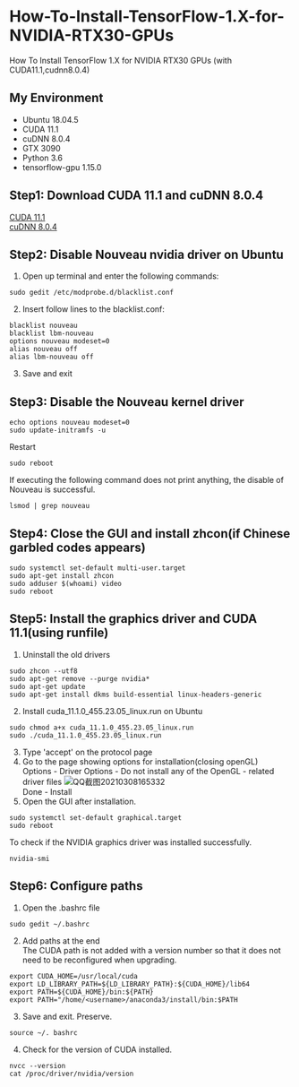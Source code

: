 # How-To-Install-TensorFlow-1.X-for-NVIDIA-RTX30-GPUs
How To Install TensorFlow 1.X for NVIDIA RTX30 GPUs (with CUDA11.1,cudnn8.0.4)

## My Environment
- Ubuntu 18.04.5
- CUDA 11.1
- cuDNN 8.0.4
- GTX 3090
- Python 3.6
- tensorflow-gpu 1.15.0

## Step1: Download CUDA 11.1 and cuDNN 8.0.4
<a href="https://developer.download.nvidia.com/compute/cuda/11.1.0/local_installers/cuda_11.1.0_455.23.05_linux.run" target="_blank">CUDA 11.1</a><br/>
<a href="https://developer.nvidia.com/rdp/cudnn-archive" target="_blank">cuDNN 8.0.4</a>
## Step2: Disable Nouveau nvidia driver on Ubuntu
 1) Open up terminal and enter the following commands:
 ```
 sudo gedit /etc/modprobe.d/blacklist.conf
 ```
 2) Insert follow lines to the blacklist.conf:
```
blacklist nouveau
blacklist lbm-nouveau
options nouveau modeset=0
alias nouveau off
alias lbm-nouveau off
```
 3) Save and exit
## Step3: Disable the Nouveau kernel driver
```
echo options nouveau modeset=0
sudo update-initramfs -u
```
Restart
```
sudo reboot
```
If executing the following command does not print anything, the disable of Nouveau is successful.
```
lsmod | grep nouveau
```
## Step4: Close the GUI and install zhcon(if Chinese garbled codes appears)
```
sudo systemctl set-default multi-user.target
sudo apt-get install zhcon
sudo adduser $(whoami) video
sudo reboot
```
## Step5: Install the graphics driver and CUDA 11.1(using runfile)
1) Uninstall the old drivers
```
sudo zhcon --utf8
sudo apt-get remove --purge nvidia*
sudo apt-get update
sudo apt-get install dkms build-essential linux-headers-generic
```
2) Install cuda_11.1.0_455.23.05_linux.run on Ubuntu
```
sudo chmod a+x cuda_11.1.0_455.23.05_linux.run
sudo ./cuda_11.1.0_455.23.05_linux.run
```
3) Type 'accept' on the protocol page
4) Go to the page showing options for installation(closing openGL)</br>
Options - Driver Options - Do not install any of the OpenGL - related driver files
![QQ截图20210308165332](https://user-images.githubusercontent.com/50128244/110297950-f3ad3d80-802e-11eb-9782-33f5051c8605.png)</br>
Done - Install
5) Open the GUI after installation.
```
sudo systemctl set-default graphical.target
sudo reboot
```
To check if the NVIDIA graphics driver was installed successfully.
```
nvidia-smi
```
## Step6: Configure paths
1) Open the .bashrc file 
```
sudo gedit ~/.bashrc
```
2) Add paths at the end</br>
The CUDA path is not added with a version number so that it does not need to be reconfigured when upgrading.
```
export CUDA_HOME=/usr/local/cuda
export LD_LIBRARY_PATH=${LD_LIBRARY_PATH}:${CUDA_HOME}/lib64
export PATH=${CUDA_HOME}/bin:${PATH}
export PATH="/home/<username>/anaconda3/install/bin:$PATH
```
3) Save and exit. Preserve.
```
source ~/. bashrc
```
4) Check for the version of CUDA installed.
```
nvcc --version
cat /proc/driver/nvidia/version
```
